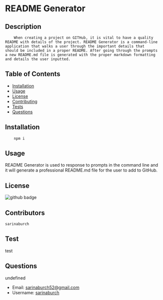 # README Generator

## Description 
        When creating a project on GITHub, it is vital to have a quality README with details of the project. README Generator is a command-line application that walks a user through the important details that should be included in a proper README. After going through the prompts a new README.md file is generated with the proper markdown formatting and details the user inputted. 

## Table of Contents
* [Installation](answers.installation)
* [Usage](answers.usage)
* [License](answers.license)
* [Contributing](answers.contribution)
* [Tests](answers.test)
* [Questions](answers.questions)

## Installation
        npm i
    
## Usage
README Generator is used to response to prompts in the command line and it will generate a professional README.md file for the user to add to GitHub.

## License
![github badge](https://img.shields.io/badge/None.license-green)
     
## Contributors
    sarinaburch
      
## Test
test

## Questions
undefined
* Email: [sarinaburch52@gmail.com](sarinaburch52@gmail.com)
* Username: [sarinaburch](https://github.com/sarinaburch)